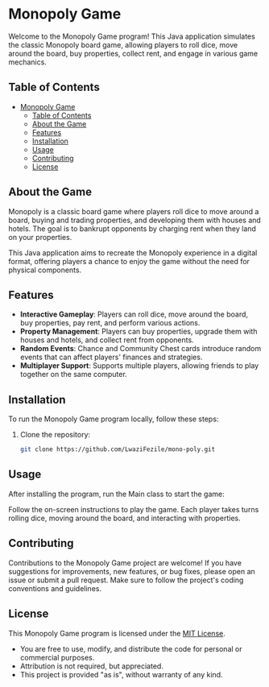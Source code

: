 # Monopoly Game

Welcome to the Monopoly Game program! This Java application simulates the classic Monopoly board game, allowing players to roll dice, move around the board, buy properties, collect rent, and engage in various game mechanics.

## Table of Contents

- [Monopoly Game](#monopoly-game)
  - [Table of Contents](#table-of-contents)
  - [About the Game](#about-the-game)
  - [Features](#features)
  - [Installation](#installation)
  - [Usage](#usage)
  - [Contributing](#contributing)
  - [License](#license)

## About the Game

Monopoly is a classic board game where players roll dice to move around a board, buying and trading properties, and developing them with houses and hotels. The goal is to bankrupt opponents by charging rent when they land on your properties.

This Java application aims to recreate the Monopoly experience in a digital format, offering players a chance to enjoy the game without the need for physical components.

## Features

- **Interactive Gameplay**: Players can roll dice, move around the board, buy properties, pay rent, and perform various actions.
- **Property Management**: Players can buy properties, upgrade them with houses and hotels, and collect rent from opponents.
- **Random Events**: Chance and Community Chest cards introduce random events that can affect players' finances and strategies.
- **Multiplayer Support**: Supports multiple players, allowing friends to play together on the same computer.

## Installation

To run the Monopoly Game program locally, follow these steps:

1. Clone the repository:
   ```sh
   git clone https://github.com/LwaziFezile/mono-poly.git

## Usage

After installing the program, run the Main class to start the game:

Follow the on-screen instructions to play the game. Each player takes turns rolling dice, moving around the board, and interacting with properties.

## Contributing

Contributions to the Monopoly Game project are welcome! If you have suggestions for improvements, new features, or bug fixes, please open an issue or submit a pull request. Make sure to follow the project's coding conventions and guidelines.

## License

This Monopoly Game program is licensed under the [MIT License](LICENSE).

- You are free to use, modify, and distribute the code for personal or commercial purposes.
- Attribution is not required, but appreciated.
- This project is provided "as is", without warranty of any kind.

